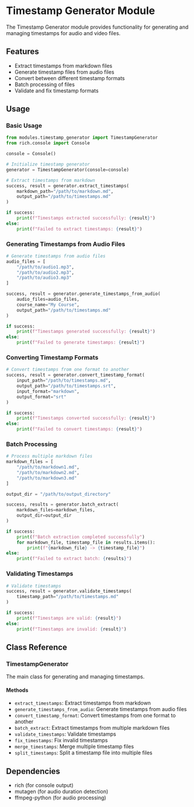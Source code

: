 # Timestamp Generator Module

The Timestamp Generator module provides functionality for generating and managing timestamps for audio and video files.

## Features

- Extract timestamps from markdown files
- Generate timestamp files from audio files
- Convert between different timestamp formats
- Batch processing of files
- Validate and fix timestamp formats

## Usage

### Basic Usage

```python
from modules.timestamp_generator import TimestampGenerator
from rich.console import Console

console = Console()

# Initialize timestamp generator
generator = TimestampGenerator(console=console)

# Extract timestamps from markdown
success, result = generator.extract_timestamps(
    markdown_path="/path/to/markdown.md",
    output_path="/path/to/timestamps.md"
)

if success:
    print(f"Timestamps extracted successfully: {result}")
else:
    print(f"Failed to extract timestamps: {result}")
```

### Generating Timestamps from Audio Files

```python
# Generate timestamps from audio files
audio_files = [
    "/path/to/audio1.mp3",
    "/path/to/audio2.mp3",
    "/path/to/audio3.mp3"
]

success, result = generator.generate_timestamps_from_audio(
    audio_files=audio_files,
    course_name="My Course",
    output_path="/path/to/timestamps.md"
)

if success:
    print(f"Timestamps generated successfully: {result}")
else:
    print(f"Failed to generate timestamps: {result}")
```

### Converting Timestamp Formats

```python
# Convert timestamps from one format to another
success, result = generator.convert_timestamp_format(
    input_path="/path/to/timestamps.md",
    output_path="/path/to/timestamps.srt",
    input_format="markdown",
    output_format="srt"
)

if success:
    print(f"Timestamps converted successfully: {result}")
else:
    print(f"Failed to convert timestamps: {result}")
```

### Batch Processing

```python
# Process multiple markdown files
markdown_files = [
    "/path/to/markdown1.md",
    "/path/to/markdown2.md",
    "/path/to/markdown3.md"
]

output_dir = "/path/to/output_directory"

success, results = generator.batch_extract(
    markdown_files=markdown_files,
    output_dir=output_dir
)

if success:
    print(f"Batch extraction completed successfully")
    for markdown_file, timestamp_file in results.items():
        print(f"{markdown_file} -> {timestamp_file}")
else:
    print(f"Failed to extract batch: {results}")
```

### Validating Timestamps

```python
# Validate timestamps
success, result = generator.validate_timestamps(
    timestamp_path="/path/to/timestamps.md"
)

if success:
    print(f"Timestamps are valid: {result}")
else:
    print(f"Timestamps are invalid: {result}")
```

## Class Reference

### TimestampGenerator

The main class for generating and managing timestamps.

#### Methods

- `extract_timestamps`: Extract timestamps from markdown
- `generate_timestamps_from_audio`: Generate timestamps from audio files
- `convert_timestamp_format`: Convert timestamps from one format to another
- `batch_extract`: Extract timestamps from multiple markdown files
- `validate_timestamps`: Validate timestamps
- `fix_timestamps`: Fix invalid timestamps
- `merge_timestamps`: Merge multiple timestamp files
- `split_timestamps`: Split a timestamp file into multiple files

## Dependencies

- rich (for console output)
- mutagen (for audio duration detection)
- ffmpeg-python (for audio processing)